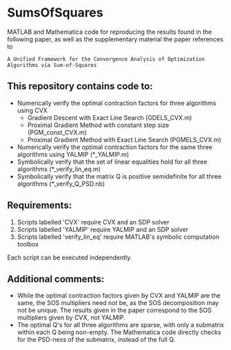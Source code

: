 # SumsOfSquares
MATLAB and Mathematica code for reproducing the results found in the following paper, as well as the supplementary material the paper references to
```
A Unified Framework for the Convergence Analysis of Optimization Algorithms via Sum-of-Squares
```
  
## This repository contains code to:
- Numerically verify the optimal contraction factors for three algorithms using CVX
  - Gradient Descent with Exact Line Search (GDELS_CVX.m)
  - Proximal Gradient Method with constant step size (PGM_const_CVX.m)
  - Proximal Gradient Method with Exact Line Search (PGMELS_CVX.m)
- Numerically verify the optimal contraction factors for the same three algorithms using YALMIP (*_YALMIP.m)
- Symbolically verify that the set of linear equalities hold for all three algorithms (*_verify_lin_eq.m)
- Symbolically verify that the matrix Q is positive semidefinite for all three algorithms (*_verify_Q_PSD.nb)

## Requirements:
1. Scripts labelled 'CVX' require CVX and an SDP solver
2. Scripts labelled 'YALMIP' require YALMIP and an SDP solver
3. Scripts labelled 'verify_lin_eq' require MATLAB's symbolic computation toolbox

Each script can be executed independently.

## Additional comments:
- While the optimal contraction factors given by CVX and YALMIP are the same, the SOS multipliers need not be, as the SOS decomposition may not be unique. The results given in the paper correspond to the SOS multipliers given by CVX, not YALMIP.
- The optimal Q's for all three algorithms are sparse, with only a submatrix within each Q being non-empty. The Mathematica code directly checks for the PSD-ness of the submatrix, instead of the full Q.

